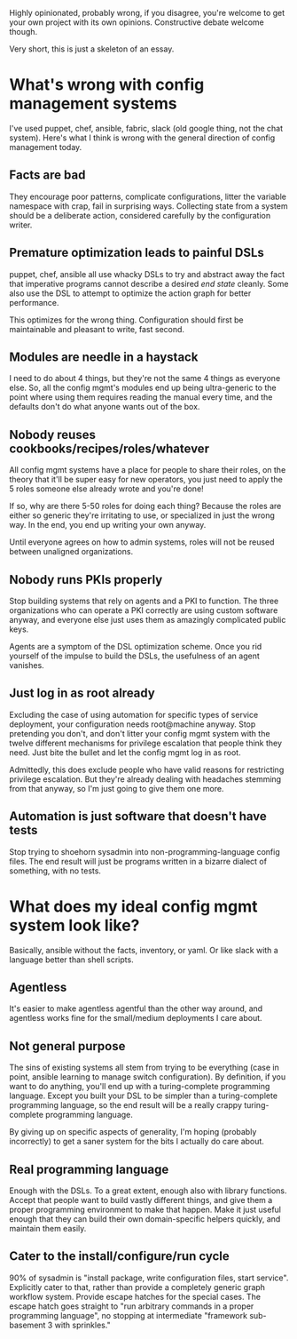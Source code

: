 Highly opinionated, probably wrong, if you disagree, you're welcome to
get your own project with its own opinions. Constructive debate
welcome though.

Very short, this is just a skeleton of an essay.

# What's wrong with config management systems

I've used puppet, chef, ansible, fabric, slack (old google thing, not
the chat system). Here's what I think is wrong with the general
direction of config management today.

## Facts are bad

They encourage poor patterns, complicate configurations, litter the
variable namespace with crap, fail in surprising ways. Collecting
state from a system should be a deliberate action, considered
carefully by the configuration writer.

## Premature optimization leads to painful DSLs

puppet, chef, ansible all use whacky DSLs to try and abstract away the
fact that imperative programs cannot describe a desired *end state*
cleanly. Some also use the DSL to attempt to optimize the action graph
for better performance.

This optimizes for the wrong thing. Configuration should first be
maintainable and pleasant to write, fast second.

## Modules are needle in a haystack

I need to do about 4 things, but they're not the same 4 things as
everyone else. So, all the config mgmt's modules end up being
ultra-generic to the point where using them requires reading the
manual every time, and the defaults don't do what anyone wants out of
the box.

## Nobody reuses cookbooks/recipes/roles/whatever

All config mgmt systems have a place for people to share their roles,
on the theory that it'll be super easy for new operators, you just
need to apply the 5 roles someone else already wrote and you're done!

If so, why are there 5-50 roles for doing each thing? Because the
roles are either so generic they're irritating to use, or specialized
in just the wrong way. In the end, you end up writing your own anyway.

Until everyone agrees on how to admin systems, roles will not be
reused between unaligned organizations.

## Nobody runs PKIs properly

Stop building systems that rely on agents and a PKI to function. The
three organizations who can operate a PKI correctly are using custom
software anyway, and everyone else just uses them as amazingly
complicated public keys.

Agents are a symptom of the DSL optimization scheme. Once you rid
yourself of the impulse to build the DSLs, the usefulness of an agent
vanishes.

## Just log in as root already

Excluding the case of using automation for specific types of service
deployment, your configuration needs root@machine anyway. Stop
pretending you don't, and don't litter your config mgmt system with
the twelve different mechanisms for privilege escalation that people
think they need. Just bite the bullet and let the config mgmt log in
as root.

Admittedly, this does exclude people who have valid reasons for
restricting privilege escalation. But they're already dealing with
headaches stemming from that anyway, so I'm just going to give them
one more.

## Automation is just software that doesn't have tests

Stop trying to shoehorn sysadmin into non-programming-language config
files. The end result will just be programs written in a bizarre
dialect of something, with no tests.

# What does my ideal config mgmt system look like?

Basically, ansible without the facts, inventory, or yaml. Or like
slack with a language better than shell scripts.

## Agentless

It's easier to make agentless agentful than the other way around, and
agentless works fine for the small/medium deployments I care about.

## Not general purpose

The sins of existing systems all stem from trying to be everything
(case in point, ansible learning to manage switch configuration). By
definition, if you want to do anything, you'll end up with a
turing-complete programming language. Except you built your DSL to be
simpler than a turing-complete programming language, so the end result
will be a really crappy turing-complete programming language.

By giving up on specific aspects of generality, I'm hoping (probably
incorrectly) to get a saner system for the bits I actually do care
about.

## Real programming language

Enough with the DSLs. To a great extent, enough also with library
functions. Accept that people want to build vastly different things,
and give them a proper programming environment to make that
happen. Make it just useful enough that they can build their own
domain-specific helpers quickly, and maintain them easily.

## Cater to the install/configure/run cycle

90% of sysadmin is "install package, write configuration files, start
service". Explicitly cater to that, rather than provide a completely
generic graph workflow system. Provide escape hatches for the special
cases. The escape hatch goes straight to "run arbitrary commands in a
proper programming language", no stopping at intermediate "framework
sub-basement 3 with sprinkles."
